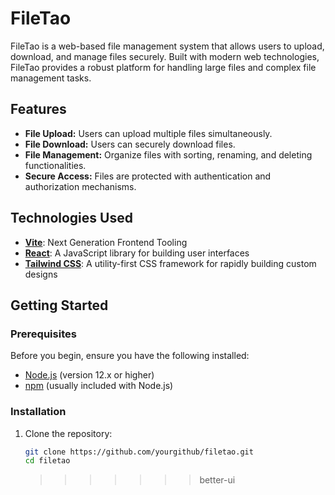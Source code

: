 # FileTao

FileTao is a web-based file management system that allows users to upload, download, and manage files securely. Built with modern web technologies, FileTao provides a robust platform for handling large files and complex file management tasks.

## Features

- **File Upload:** Users can upload multiple files simultaneously.
- **File Download:** Users can securely download files.
- **File Management:** Organize files with sorting, renaming, and deleting functionalities.
- **Secure Access:** Files are protected with authentication and authorization mechanisms.

## Technologies Used

- **[Vite](https://vitejs.dev/)**: Next Generation Frontend Tooling
- **[React](https://reactjs.org/)**: A JavaScript library for building user interfaces
- **[Tailwind CSS](https://tailwindcss.com/)**: A utility-first CSS framework for rapidly building custom designs

## Getting Started

### Prerequisites

Before you begin, ensure you have the following installed:

- [Node.js](https://nodejs.org/) (version 12.x or higher)
- [npm](https://www.npmjs.com/) (usually included with Node.js)

### Installation

1. Clone the repository:
   ```bash
   git clone https://github.com/yourgithub/filetao.git
   cd filetao
   ```
   > > > > > > > better-ui
